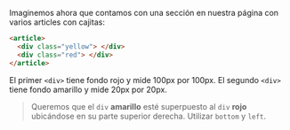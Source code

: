 Imaginemos ahora que contamos con una sección en nuestra página con varios articles con cajitas:

``` html
<article>
  <div class="yellow"> </div>
  <div class="red"> </div>
</article>
```
El primer `<div>` tiene fondo rojo y mide 100px por 100px. El segundo `<div>` tiene fondo amarillo y mide 20px por 20px.

> Queremos que el `div` **amarillo** esté superpuesto al `div` **rojo** ubicándose en su parte superior derecha. Utilizar `bottom` y `left`.


